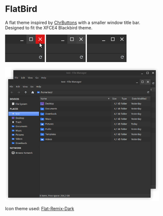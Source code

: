 # FlatBird

A flat theme inspired by [ChrButtons](https://github.com/paullinuxthemer/ChrButtons) with a smaller window title bar. Designed to fit the XFCE4 Blackbird theme.

![mouse](mouse.png) ![active](active.png) ![inactive](inactive.png)

![ex](windows.png)

Icon theme used: [Flat-Remix-Dark](https://github.com/daniruiz/flat-remix)